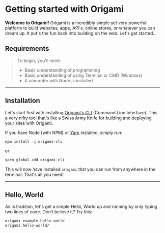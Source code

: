 # Getting started with Origami

**Welcome to Origami!** Origami is a incredibly simple yet very powerful platform to build websites, apps, API's, online stores, or whatever you can dream up. It put's the fun back into building on the web. Let's get started…

## Requirements
> To begin, you'll need:
> - Basic understanding of programming
> - Basic understanding of using Terminal or CMD (Windows)
> - A computer with Node.js installed

---

## Installation
Let's start first with installing [Origami's CLI](https://github.com/origami-cms/cli) (Command Line Interface). This a very nifty tool that's like a Swiss Army Knife for building and deploying your sites with Origami.

If you have Node (with NPM) or [Yarn](https://yarnpkg.com) installed, simply run:

```bash
npm install -g origami-cli
```

or

```bash
yarn global add origami-cli
```

This will now have installed `origami` that you can run from anywhere in the terminal. That's all you need!

---

## Hello, World
As is tradition, let's get a simple Hello, World up and running by only typing two lines of code. Don't believe it? Try this:

```bash
origami example hello-world
origami hello-world/
```
